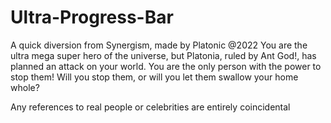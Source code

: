 # Ultra-Progress-Bar

A quick diversion from Synergism, made by Platonic @2022
You are the ultra mega super hero of the universe, but Platonia, ruled by Ant God!, has planned an attack on your world. You are the only person with the power to stop them! Will you stop them, or will you let them swallow your home whole?

Any references to real people or celebrities are entirely coincidental
